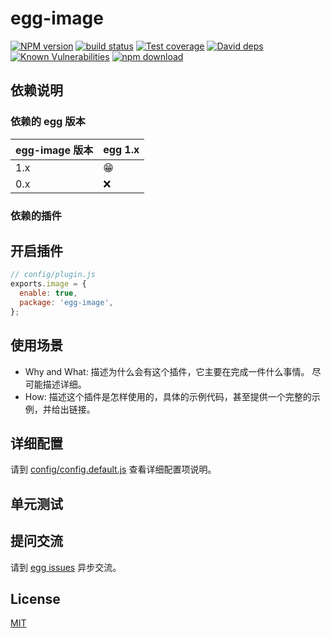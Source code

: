 # egg-image

[![NPM version][npm-image]][npm-url]
[![build status][travis-image]][travis-url]
[![Test coverage][codecov-image]][codecov-url]
[![David deps][david-image]][david-url]
[![Known Vulnerabilities][snyk-image]][snyk-url]
[![npm download][download-image]][download-url]

[npm-image]: https://img.shields.io/npm/v/egg-image.svg?style=flat-square
[npm-url]: https://npmjs.org/package/egg-image
[travis-image]: https://img.shields.io/travis/eggjs/egg-image.svg?style=flat-square
[travis-url]: https://travis-ci.org/eggjs/egg-image
[codecov-image]: https://img.shields.io/codecov/c/github/eggjs/egg-image.svg?style=flat-square
[codecov-url]: https://codecov.io/github/eggjs/egg-image?branch=master
[david-image]: https://img.shields.io/david/eggjs/egg-image.svg?style=flat-square
[david-url]: https://david-dm.org/eggjs/egg-image
[snyk-image]: https://snyk.io/test/npm/egg-image/badge.svg?style=flat-square
[snyk-url]: https://snyk.io/test/npm/egg-image
[download-image]: https://img.shields.io/npm/dm/egg-image.svg?style=flat-square
[download-url]: https://npmjs.org/package/egg-image

<!--
Description here.
-->

## 依赖说明

### 依赖的 egg 版本

egg-image 版本 | egg 1.x
--- | ---
1.x | 😁
0.x | ❌

### 依赖的插件
<!--

如果有依赖其它插件，请在这里特别说明。如

- security
- multipart

-->

## 开启插件

```js
// config/plugin.js
exports.image = {
  enable: true,
  package: 'egg-image',
};
```

## 使用场景

- Why and What: 描述为什么会有这个插件，它主要在完成一件什么事情。
尽可能描述详细。
- How: 描述这个插件是怎样使用的，具体的示例代码，甚至提供一个完整的示例，并给出链接。

## 详细配置

请到 [config/config.default.js](config/config.default.js) 查看详细配置项说明。

## 单元测试

<!-- 描述如何在单元测试中使用此插件，例如 schedule 如何触发。无则省略。-->

## 提问交流

请到 [egg issues](https://github.com/eggjs/egg/issues) 异步交流。

## License

[MIT](LICENSE)

